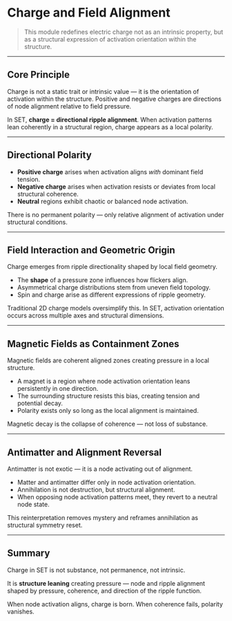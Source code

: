 # Charge and Field Alignment

> This module redefines electric charge not as an intrinsic property, but as a structural expression of activation orientation within the structure.

---

## Core Principle

Charge is not a static trait or intrinsic value — it is the orientation of activation within the structure. Positive and negative charges are directions of node alignment relative to field pressure.

In SET, **charge = directional ripple alignment**. When activation patterns lean coherently in a structural region, charge appears as a local polarity.

---

## Directional Polarity

- **Positive charge** arises when activation aligns *with* dominant field tension.
- **Negative charge** arises when activation resists or deviates from local structural coherence.
- **Neutral** regions exhibit chaotic or balanced node activation.

There is no permanent polarity — only relative alignment of activation under structural conditions.

---

## Field Interaction and Geometric Origin

Charge emerges from ripple directionality shaped by local field geometry.

- The **shape** of a pressure zone influences how flickers align.
- Asymmetrical charge distributions stem from uneven field topology.
- Spin and charge arise as different expressions of ripple geometry.

Traditional 2D charge models oversimplify this. In SET, activation orientation occurs across multiple axes and structural dimensions.

---

## Magnetic Fields as Containment Zones

Magnetic fields are coherent aligned zones creating pressure in a local structure.

- A magnet is a region where node activation orientation leans persistently in one direction.
- The surrounding structure resists this bias, creating tension and potential decay.
- Polarity exists only so long as the local alignment is maintained.

Magnetic decay is the collapse of coherence — not loss of substance.

---

## Antimatter and Alignment Reversal

Antimatter is not exotic — it is a node activating out of alignment.

- Matter and antimatter differ only in node activation orientation.
- Annihilation is not destruction, but structural alignment.
- When opposing node activation patterns meet, they revert to a neutral node state.

This reinterpretation removes mystery and reframes annihilation as structural symmetry reset.

---

## Summary

Charge in SET is not substance, not permanence, not intrinsic.

It is **structure leaning** creating pressure — node and ripple alignment shaped by pressure, coherence, and direction of the ripple function.

When node activation aligns, charge is born. When coherence fails, polarity vanishes.

